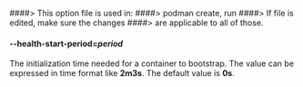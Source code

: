 ####> This option file is used in:
####> podman create, run
####> If file is edited, make sure the changes
####> are applicable to all of those.

#### **--health-start-period**=_period_

The initialization time needed for a container to bootstrap. The value can be expressed in time format like
**2m3s**. The default value is **0s**.
